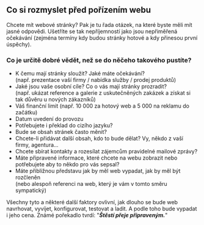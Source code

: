## Co si rozmyslet před pořízením webu

Chcete mít webové stránky? Pak je tu řada otázek, na které byste měli mít jasné odpovědi. Ušetříte se tak nepříjemností jako jsou nepřiměřená očekávání (zejména termíny kdy budou stránky hotové a kdy přinesou první úspěchy).

### Co je určitě dobré vědět, než se do něčeho takového pustíte?
* K čemu mají stránky sloužit? Jaké máte očekávání? <br>(např. prezentace vaší firmy / nabídka služby / prodej produktů)
* Jaké jsou vaše osobní cíle? Co o vás mají stránky prozradit? <br>(např. ukázat reference a galerie z uskutečněných zakázek a získat si tak důvěru u nových zákazníků)
* Váš finanční limit (např. 10 000 za hotový web a 5 000 na reklamu do začátku)
* Datum uvedení do provozu
* Potřebujete i překlad do cizího jazyku?
* Bude se obsah stránek často měnit?
* Chcete-li přidávat další obsah, kdo to bude dělat? Vy, někdo z vaší firmy, agentura...
* Chcete sbírat kontakty a rozesílat zájemcům pravidelné mailové zprávy?
* Máte připravené informace, které chcete na webu zobrazit nebo potřebujete aby to někdo pro vás sepsal?
* Máte přibližnou představu jak by měl web vypadat, jak by měl být rozčleněn<br>(nebo alespoň referenci na web, který je vám v tomto směru sympatický)

Všechny tyto a některé další faktory ovlivní, jak dlouho se bude web navrhovat, vyvíjet, konfigurovat, testovat a ladit. A podle toho bude vypadat i jeho cena.
Známé pořekadlo tvrdí: "**_Štěstí přeje připraveným._**"
